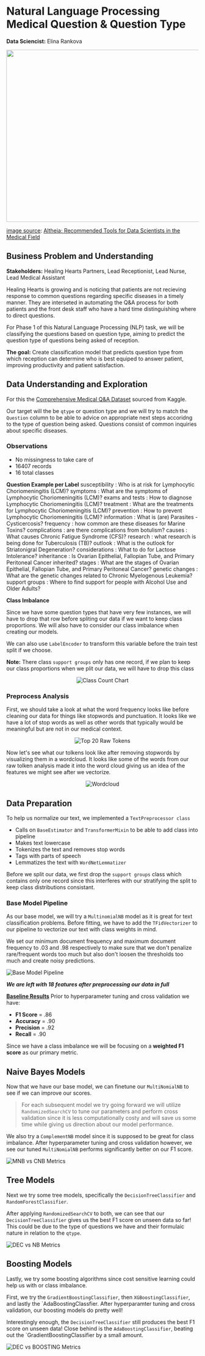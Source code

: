 # Natural Language Processing Medical Question & Question Type

**Data Sciencist:** Elina Rankova

<div style="width: 100%; text-align: center;">
  <img src="https://altheia.com/wp-content/uploads/2020/12/0KbmpXTpCCIt1TR1B-1280x720.png" width="720" height="450" style="margin: 0 auto;"/>
</div>

<u>image source</u>: <a href="https://altheia.com/recommended-tools-for-data-scientists-in-the-medical-field/">Altheia; Recommended Tools for Data Scientists in the Medical Field</a>

## Business Problem and Understanding

**Stakeholders:** Healing Hearts Partners, Lead Receptionist, Lead Nurse, Lead Medical Assistant

Healing Hearts is growing and is noticing that patients are not recieving response to common questions regarding specific diseases in a timely manner. They are interseted in automating the Q&A process for both patients and the front desk staff who have a hard time distinguishing where to direct questions.

For Phase 1 of this Natural Language Processing (NLP) task, we will be classifying the questions based on question type, aiming to predict the question type of questions being asked of reception.

**The goal:** Create classification model that predicts question type from which reception can determine who is best equiped to answer patient, improving productivity and patient satisfaction.

## Data Understanding and Exploration

For this the <a href="https://www.kaggle.com/datasets/thedevastator/comprehensive-medical-q-a-dataset/code">Comprehensive Medical Q&A Dataset</a> sourced from Kaggle.

Our target will the be `qtype` or question type and we will try to match the `Question` column to be able to advice on appropriate next steps accoridng to the type of question being asked. Questions consist of common inquiries about specific diseases. 

### Observations
- No missingness to take care of
- 16407 records
- 16 total classes

**Question Example per Label** 
susceptibility :  Who is at risk for Lymphocytic Choriomeningitis (LCM)?
symptoms :  What are the symptoms of Lymphocytic Choriomeningitis (LCM)?
exams and tests :  How to diagnose Lymphocytic Choriomeningitis (LCM)?
treatment :  What are the treatments for Lymphocytic Choriomeningitis (LCM)?
prevention :  How to prevent Lymphocytic Choriomeningitis (LCM)?
information :  What is (are) Parasites - Cysticercosis?
frequency :  how common are these diseases for Marine Toxins?
complications :  are there complications from botulism?
causes :  What causes Chronic Fatigue Syndrome (CFS)?
research :  what research is being done for Tuberculosis (TB)?
outlook :  What is the outlook for Striatonigral Degeneration?
considerations :  What to do for Lactose Intolerance?
inheritance :  Is Ovarian Epithelial, Fallopian Tube, and Primary Peritoneal Cancer inherited?
stages :  What are the stages of Ovarian Epithelial, Fallopian Tube, and Primary Peritoneal Cancer?
genetic changes :  What are the genetic changes related to Chronic Myelogenous Leukemia?
support groups :  Where to find support for people with Alcohol Use and Older Adults?

**Class Imbalance**

Since we have some question types that have very few instances, we will have to drop that row before spliting our data if we want to keep class proportions. We will also have to consider our class imbalance when creating our models.

We can also use `LabelEncoder` to transform this variable before the train test split if we choose.

**Note:** There class `support groups` only has one record, if we plan to keep our class proportions when we plit our data, we will have to drop this class

<p align="center">
  <img src="https://github.com/erankova/Phase_4_Project/assets/155934070/3d551dac-d9f1-43bf-bebc-8aea9d27ebc6" alt="Class Count Chart">
</p>

### Preprocess Analysis

First, we should take a look at what the word frequency looks like before cleaning our data for things like stopwords and punctuation. It looks like we have a lot of stop words as well as other words that typically would be meaningful but are not in our medical context.

<p align="center">
  <img src="https://github.com/erankova/Phase_4_Project/assets/155934070/611af996-01b0-4f38-9cf7-26414e6ec83b" alt="Top 20 Raw Tokens">
</p>

Now let's see what our tolkens look like after removing stopwords by visualizing them in a wordcloud. It looks like some of the words from our raw tolken analysis made it into the word cloud giving us an idea of the features we might see after we vectorize.

<p align="center">
  <img src="https://github.com/erankova/Phase_4_Project/assets/155934070/ada2e525-7403-4e08-936d-2c2baa4223f2" alt="Wordcloud">
</p>

## Data Preparation

To help us normalize our text, we implemented a `TextPreprocessor class`
- Calls on `BaseEstimator` and `TransformerMixin` to be able to add class into pipeline
- Makes text lowercase
- Tokenizes the text and removes stop words
- Tags with parts of speech
- Lemmatizes the text with `WordNetLemmatizer`

Before we split our data, we first drop the `support groups` class which contains only one record since this interferes with our stratifying the split to keep class distributions consistant.

### Base Model Pipeline

As our base model, we will try a `MultinomialNB` model as it is great for text classification problems. Before fitting, we have to add the `TFidVectorizer` to our pipeline to vectorize our text with class weights in mind.

We set our minimum document frequency and maximum document frequency to .03 and .98 respectively to make sure that we don't penalize rare/frequent words too much but also don't loosen the thresholds too much and create noisy predictions.

![Base Model Pipeline](https://github.com/erankova/Phase_4_Project/assets/155934070/864fac0a-1824-4379-a51b-7145abf7c2b5)

_**We are left with 18 features after preprocessing our data in full**_

<ins>**Baseline Results**</ins>
Prior to hyperparameter tuning and cross validation we have:
- **F1 Score** = .86
- **Accuracy** = .90
- **Precision** = .92
- **Recall** = .90

Since we have a class imbalance we will be focusing on a **weighted F1 score** as our primary metric.

## Naive Bayes Models

Now that we have our base model, we can finetune our `MultiNomialNB` to see if we can improve our scores.

> For each subsequent model we try going forward we will utilize `RandomizedSearchCV` to tune our parameters and perform cross validation since it is less computationally costy and will save us some time while giving us direction about our model performance.

We also try a `ComplementNB` model since it is supposed to be great for class imbalance. After hyperparameter tuning and cross validation however, we see our tuned `MultiNomialNB` performs significantly better on our F1 score.

![MNB vs CNB Metrics](https://github.com/erankova/Phase_4_Project/assets/155934070/90a117f9-5f2f-43ef-a08f-b5c20311d572)

## Tree Models

Next we try some tree models, specifically the `DecisionTreeClassifier` and `RandomForestClassifier`.

After applying `RandomizedSearchCV` to both, we can see that our `DecisionTreeClassifier` gives us the best F1 score on unseen data so far! This could be due to the type of questions we have and their formulaic nature in relation to the `qtype`.

![DEC vs NB Metrics](https://github.com/erankova/Phase_4_Project/assets/155934070/f17e4af3-2eaa-4b0b-ac35-034b06a2f1c8)

## Boosting Models

Lastly, we try some boosting algorithms since cost sensitive learning could help us with or class imbalance.

First, we try the `GradientBoostingClassifier`, then `XGBoostingClassifier`, and lastly the `AdaBoostingClassfier. After hyperparamter tuning and cross validation, our boosting models do pretty well! 

Interestingly enough, the `DecisionTreeClassifier` still produces the best F1 score on unseen data! Close behind is the `AdaBoostingClassifier`, beating out the `GradientBoostingClassifier by a small amount. 

![DEC vs BOOSTING Metrics](https://github.com/erankova/Phase_4_Project/assets/155934070/47364970-09b1-4fa0-a9e0-44f3ae0d63c4)







